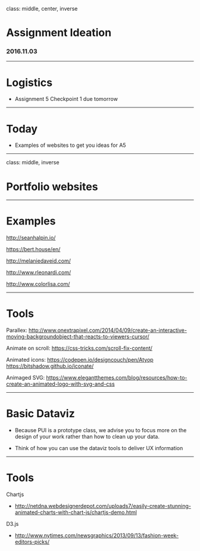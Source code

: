 class: middle, center, inverse

# Assignment Ideation #

### 2016.11.03 ###

---
# Logistics

* Assignment 5 Checkpoint 1 due tomorrow
 
---
# Today

* Examples of websites to get you ideas for A5
---
class: middle, inverse

# Portfolio websites

---
# Examples
http://seanhalpin.io/

https://bert.house/en/

http://melaniedaveid.com/

http://www.rleonardi.com/

http://www.colorlisa.com/

---
# Tools

Parallex: http://www.onextrapixel.com/2014/04/09/create-an-interactive-moving-backgroundobject-that-reacts-to-viewers-cursor/

Animate on scroll: https://css-tricks.com/scroll-fix-content/

Animated icons: https://codepen.io/designcouch/pen/Atyop
https://bitshadow.github.io/iconate/

Animaged SVG: https://www.elegantthemes.com/blog/resources/how-to-create-an-animated-logo-with-svg-and-css

---
# Basic Dataviz

* Because PUI is a prototype class, we advise you to focus more on the design of your work rather than how to clean up your data.

* Think of how you can use the dataviz tools to deliver UX information

---
# Tools

Chartjs 
* http://netdna.webdesignerdepot.com/uploads7/easily-create-stunning-animated-charts-with-chart-js/chartjs-demo.html

D3.js
* http://www.nytimes.com/newsgraphics/2013/09/13/fashion-week-editors-picks/